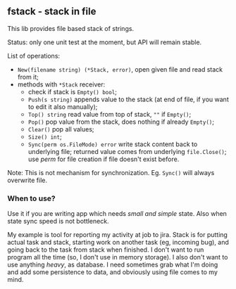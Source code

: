 ## fstack - stack in file
This lib provides file based stack of strings.

Status: only one unit test at the moment, but API will remain stable.

List of operations:
- `New(filename string) (*Stack, error)`, open given file and read stack from it;
- methods with `*Stack` receiver:
    - check if stack is `Empty() bool`;
    - `Push(s string)` appends value to the stack (at end of file, if you want to edit it also manually);
    - `Top() string` read value from top of stack, `""` if `Empty()`;
    - `Pop()` pop value from the stack, does nothing if already `Empty()`;
    - `Clear()` pop all values;
    - `Size() int`;
    - `Sync(perm os.FileMode) error` write stack content back to underlying file; returned value comes from underlying `file.Close()`; use _perm_ for file creation if file doesn't exist before.

Note: This is not mechanism for synchronization.
Eg. `Sync()` will always overwrite file.

### When to use?
Use it if you are writing app which needs *small and simple* state.
Also when state sync speed is not bottleneck.

My example is tool for reporting my activity at job to jira.
Stack is for putting actual task and stack, starting work on another task (eg, incoming bug), and going back to the task from stack when finished.
I don't want to run program all the time (so, I don't use in memory storage).
I also don't want to use anything _heavy_, as database.
I need sometimes grab what I'm doing and add some persistence to data, and obviously using file comes to my mind.
